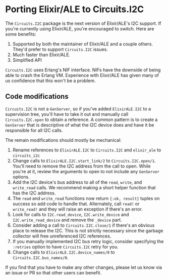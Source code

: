 # Porting Elixir/ALE to Circuits.I2C

The `Circuits.I2C` package is the next version of Elixir/ALE's I2C support.
If you're currently using Elixir/ALE, you're encouraged to switch. Here are some
benefits:

1. Supported by both the maintainer of Elixir/ALE and a couple others. They'd
   prefer to support `Circuits.I2C` issues.
2. Much faster than Elixir/ALE.
3. Simplified API

`Circuits.I2C` uses Erlang's NIF interface. NIFs have the downside of being able
to crash the Erlang VM. Experience with Elixir/ALE has given many of us
confidence that this won't be a problem.

## Code modifications

`Circuits.I2C` is not a `GenServer`, so if you've added `ElixirALE.I2C` to a
supervision tree, you'll have to take it out and manually call
`Circuits.I2C.open` to obtain a reference. A common pattern is to create a
`GenServer` that is descriptive of what the I2C device does and have it be
responsible for all I2C calls.

The remain modifications should mostly be mechanical:

1. Rename references to `ElixirALE.I2C` to `Circuits.I2C` and `elixir_ale`
   to `circuits_i2c`
2. Change calls to `ElixirALE.I2C.start_link/2` to `Circuits.I2C.open/1`. You'll
   need to remove the I2C address from the call to open. While you're at it,
   review the arguments to open to not include any `GenServer` options.
3. Add the I2C device's bus address to all of the `read`, `write`, and
   `write_read` calls. We recommend making a short helper function that has
   the I2C address.
4. The `read` and `write_read` functions now return `{:ok, result}` tuples on
   success so add code to handle that. Alternately, call `read!` or `write_read!`
   and they will raise an exception if there's an error.
5. Look for calls to `I2C.read_device`, `I2C.write_device` and
   `I2C.write_read_device` and remove the `_device` part.
6. Consider adding a call to `Circuits.I2C.close/1` if there's an obvious place
   to release the I2C. This is not strictly necessary since the garbage
   collector will free unreferenced I2C references.
7. If you manually implemented I2C bus retry logic, consider specifying the
   `:retries` option to have `Circuits.I2C` retry for you.
8. Change calls to `ElixirALE.I2C.device_names/0` to `Circuits.I2C.bus_names/0`.

If you find that you have to make any other changes, please let us know via an
issue or PR so that other users can benefit.
